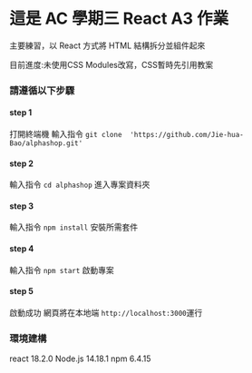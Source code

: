 # 這是 AC 學期三 React A3 作業

主要練習，以 React 方式將 HTML 結構拆分並組件起來

目前進度:未使用CSS Modules改寫，CSS暫時先引用教案
### 請遵循以下步驟

#### step 1
打開終端機 輸入指令 
 `git clone  'https://github.com/Jie-hua-Bao/alphashop.git'`

#### step 2
輸入指令 `cd alphashop`
進入專案資料夾

#### step 3
輸入指令 `npm install`
安裝所需套件

#### step 4
輸入指令 `npm start`
啟動專案

#### step 5
啟動成功 
網頁將在本地端
`http://localhost:3000`運行


### 環境建構
react 18.2.0
Node.js 14.18.1
npm 6.4.15
